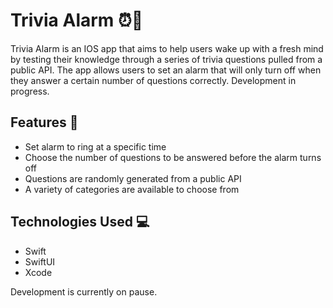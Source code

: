 
# Trivia Alarm ⏰🧠
Trivia Alarm is an IOS app that aims to help users wake up with a fresh mind by testing their knowledge through a series of trivia questions pulled from a public API. The app allows users to set an alarm that will only turn off when they answer a certain number of questions correctly. Development in progress.

## Features 🚀
- Set alarm to ring at a specific time
- Choose the number of questions to be answered before the alarm turns off
- Questions are randomly generated from a public API
- A variety of categories are available to choose from

## Technologies Used 💻
- Swift
- SwiftUI
- Xcode

Development is currently on pause.
